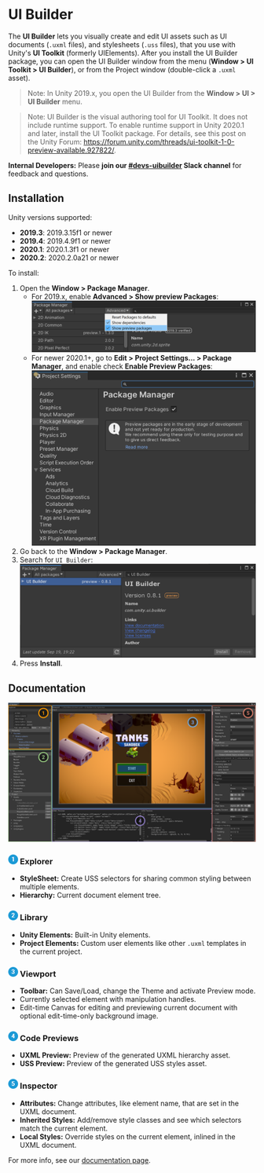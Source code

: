 # UI Builder

The **UI Builder** lets you visually create and edit UI assets such as UI documents (`.uxml` files), and stylesheets (`.uss` files), that you use with Unity's **UI Toolkit** (formerly UIElements). After you install the UI Builder package, you can open the UI Builder window from the menu (**Window > UI Toolkit > UI Builder**), or from the Project window (double-click a `.uxml` asset).

> Note: In Unity 2019.x, you open the UI Builder from the **Window > UI > UI Builder** menu.

> Note: UI Builder is the visual authoring tool for UI Toolkit. It does not include runtime support. To enable runtime support in Unity 2020.1 and later, install the UI Toolkit package. For details, see this post on the Unity Forum: https://forum.unity.com/threads/ui-toolkit-1-0-preview-available.927822/.

**Internal Developers:** Please **join our [#devs-uibuilder](https://unity.slack.com/archives/CJ3TX00QJ) Slack channel** for feedback and questions.

## Installation

Unity versions supported:
- **2019.3**: 2019.3.15f1 or newer
- **2019.4**: 2019.4.9f1 or newer
- **2020.1**: 2020.1.3f1 or newer
- **2020.2**: 2020.2.0a21 or newer

To install:
1. Open the **Window > Package Manager**.
    * For 2019.x, enable **Advanced > Show preview Packages**: ![Enable Preview Packages](Documentation~/images/InstallationPackageManagerAdvancedOptions.png)
    * For newer 2020.1+, go to **Edit > Project Settings... > Package Manager**, and enable check **Enable Preview Packages**:
    ![Enable Preview Packages (new)](Documentation~/images/InstallationPackageManagerEnablePreview.png)
1. Go back to the **Window > Package Manager**.
1. Search for `UI Builder`:![Search Package Manager](Documentation~/images/InstallationPackageManagerSearch.png)
1. Press **Install**.

## Documentation

![UI Builder Main Window](Documentation~/images/UIBuilderAnnotatedMainWindow.png)

### ![1](Documentation~/images/Numeral_1_half.png) Explorer
* **StyleSheet:** Create USS selectors for sharing common styling between multiple elements.
* **Hierarchy:** Current document element tree.
### ![2](Documentation~/images/Numeral_2_half.png) Library
* **Unity Elements:** Built-in Unity elements.
* **Project Elements:** Custom user elements like other `.uxml` templates in the current project.
### ![3](Documentation~/images/Numeral_3_half.png) Viewport
* **Toolbar:** Can Save/Load, change the Theme and activate Preview mode.
* Currently selected element with manipulation handles.
* Edit-time Canvas for editing and previewing current document with optional edit-time-only background image.
### ![4](Documentation~/images/Numeral_4_half.png) Code Previews
* **UXML Preview:** Preview of the generated UXML hierarchy asset.
* **USS Preview:** Preview of the generated USS styles asset.
### ![5](Documentation~/images/Numeral_5_half.png) Inspector
* **Attributes:** Change attributes, like element name, that are set in the UXML document.
* **Inherited Styles:** Add/remove style classes and see which selectors match the current element.
* **Local Styles:** Override styles on the current element, inlined in the UXML document.

For more info, see our [documentation page](Documentation~/index.md).
